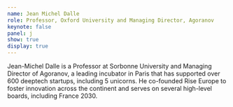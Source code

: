 ```yaml
---
name: Jean Michel Dalle
role: Professor, Oxford University and Managing Director, Agoranov
keynote: false
panel: j
show: true
display: true
---
```


Jean-Michel Dalle is a Professor at Sorbonne University and Managing Director of Agoranov, a leading incubator in Paris that has supported over 600 deeptech startups, including 5 unicorns. He co-founded Rise Europe to foster innovation across the continent and serves on several high-level boards, including France 2030.

